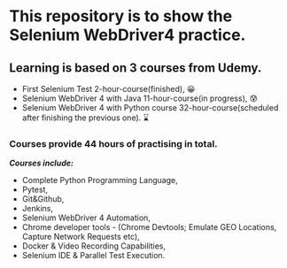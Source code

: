 # This repository is to show the Selenium WebDriver4 practice.

## Learning is based on 3 courses from Udemy.
- First Selenium Test 2-hour-course(finished), 😀
- Selenium WebDriver 4 with Java 11-hour-course(in progress), 😰
- Selenium WebDriver 4 with Python course 32-hour-course(scheduled after finishing the previous one). ⌛

### Courses provide 44 hours of practising in total.

**_Courses include:_**
 - Complete Python Programming Language,
 - Pytest,
 - Git&Github,
 - Jenkins,
 - Selenium WebDriver 4 Automation,
 - Chrome developer tools - (Chrome Devtools; Emulate GEO Locations, Capture Network Requests etc),
 - Docker & Video Recording Capabilities,
 - Selenium IDE & Parallel Test Execution.

